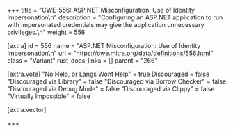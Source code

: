 +++
title = "CWE-556: ASP.NET Misconfiguration: Use of Identity Impersonation\n"
description = "Configuring an ASP.NET application to run with impersonated credentials may give the application unnecessary privileges.\n"
weight = 556

[extra]
id = 556
name = "ASP.NET Misconfiguration: Use of Identity Impersonation\n"
url = "https://cwe.mitre.org/data/definitions/556.html"
class = "Variant"
rust_docs_links = []
parent = "266"

[extra.vote]
"No Help, or Langs Wont Help" = true
Discouraged = false
"Discouraged via Library" = false
"Discouraged via Borrow Checker" = false
"Discouraged via Debug Mode" = false
"Discouraged via Clippy" = false
"Virtually Impossible" = false

[extra.vector]

+++